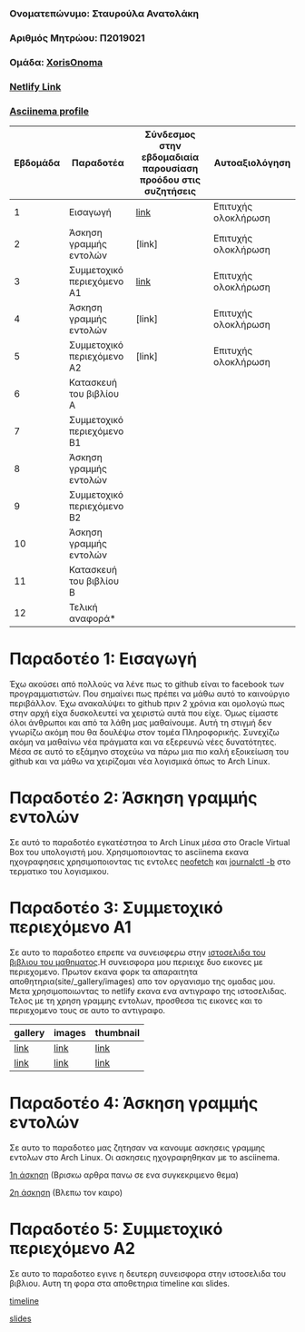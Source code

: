 ### Ονοματεπώνυμο: Σταυρούλα Ανατολάκη
### Αριθμός Μητρώου: Π2019021
### Ομάδα: [XorisOnoma](https://github.com/XorisOnoma)
### [Netlify Link](https://aesthetic-kheer-623587.netlify.app/)
### [Asciinema profile](https://asciinema.org/~p19anat)

| Εβδομάδα | Παραδοτέα  | Σύνδεσμος στην εβδομαδιαία παρουσίαση προόδου στις συζητήσεις | Αυτοαξιολόγηση |
| --- | --- | --- | --- |
| 1 | Εισαγωγή |  [link](https://github.com/courses-ionio/help/discussions/817)  | Επιτυχής ολοκλήρωση | 
| 2 | Άσκηση γραμμής εντολών |  [link]  |Επιτυχής ολοκλήρωση| 
| 3 | Συμμετοχικό περιεχόμενο A1 |  [link](https://github.com/courses-ionio/help/discussions/1402)  |Επιτυχής ολοκλήρωση | 
| 4 | Άσκηση γραμμής εντολών |  [link]  | Επιτυχής ολοκλήρωση| 
| 5 | Συμμετοχικό περιεχόμενο A2 |  [link]  |Επιτυχής ολοκλήρωση | 
| 6 | Κατασκευή του βιβλίου Α | |  
| 7 | Συμμετοχικό περιεχόμενο B1 | | 
| 8 | Άσκηση γραμμής εντολών | | 
| 9 | Συμμετοχικό περιεχόμενο B2 | | 
| 10 | Άσκηση γραμμής εντολών | | 
| 11 | Κατασκευή του βιβλίου Β | | 
| 12 | Τελική αναφορά* | | 


# Παραδοτέο 1: Εισαγωγή

Έχω ακούσει από πολλούς να λένε πως το github είναι το facebook των προγραμματιστών. Που σημαίνει πως πρέπει να μάθω αυτό το καινούργιο περιβάλλον. Έχω ανακαλύψει το github πριν 2 χρόνια και ομολογώ πως στην αρχή είχα δυσκολευτεί να χειριστώ αυτά που είχε. Όμως είμαστε όλοι άνθρωποι και από τα λάθη μας μαθαίνουμε. Αυτή τη στιγμή δεν γνωρίζω ακόμη που θα δουλέψω στον τομέα Πληροφορικής. Συνεχίζω ακόμη να μαθαίνω νέα πράγματα και να εξερευνώ νέες δυνατότητες. Μέσα σε αυτό το εξάμηνο στοχεύω να πάρω μια πιο καλή εξοικείωση του github και να μάθω να χειρίζομαι νέα λογισμικά όπως το Arch Linux.

# Παραδοτέο 2: Άσκηση γραμμής εντολών

Σε αυτό το παραδοτέο εγκατέστησα το Arch Linux μέσα στο Oracle Virtual Box του υπολογιστή μου. Χρησιμοποιοντας το asciinema εκανα ηχογραφησεις χρησιμοποιοντας τις εντολες [neofetch](https://asciinema.org/a/G7NQfQuuMJcZYwMrf5mjPuQYT) και [journalctl -b](https://asciinema.org/a/G7NQfQuuMJcZYwMrf5mjPuQYT) στο τερματικο του λογισμικου.

# Παραδοτέο 3: Συμμετοχικό περιεχόμενο A1

Σε αυτο το παραδοτεο επρεπε να συνεισφερω στην [ιστοσελιδα του βιβλιου του μαθηματος](https://github.com/StavroulaAnatolaki/site).Η συνεισφορα μου περιειχε δυο εικονες με περιεχομενο. Πρωτον εκανα φορκ τα απαραιτητα αποθητηρια(site/_gallery/images) απο τον οργανισμο της ομαδας μου. Μετα χρησιμοποιωντας το netlify εκανα ενα αντιγραφο της ιστοσελιδας. Τελος με τη χρηση γραμμης εντολων, προσθεσα τις εικονες και το περιεχομενο τους σε αυτο το αντιγραφο.
  
 |gallery|images|thumbnail|
 | --- | --- | --- |
 |[link](https://aesthetic-kheer-623587.netlify.app/gallery/fireos/)|[link](https://github.com/StavroulaAnatolaki/images/blob/master/fireos.jpg)|[link](https://github.com/StavroulaAnatolaki/images/blob/master/fireos-thumb.jpg)|         
 |[link](https://aesthetic-kheer-623587.netlify.app/gallery/wearos/)|[link](https://github.com/StavroulaAnatolaki/images/blob/master/wearos.jpg)|[link](https://github.com/StavroulaAnatolaki/images/blob/master/wearos-thumb.jpg)|            
 
 
 # Παραδοτέο 4: Άσκηση γραμμής εντολών
 
 Σε αυτο το παραδοτεο μας ζητησαν να κανουμε ασκησεις γραμμης εντολων στο Arch Linux. Οι ασκησεις ηχογραφηθηκαν με το asciinema.
 
 [1η άσκηση](https://asciinema.org/a/LtSdB9iDOduSFswPy5jBMkpNw)
  (Βρισκω αρθρα πανω σε ενα συγκεκριμενο θεμα)
  
  [2η άσκηση](https://asciinema.org/a/eh3OGRhU4sTHqFExhuHvyAQ9v)
  (Βλεπω τον καιρο)
  
 
 # Παραδοτέο 5: Συμμετοχικό περιεχόμενο A2
 
 Σε αυτο το παραδοτεο εγινε η δευτερη συνεισφορα στην ιστοσελιδα του βιβλιου. Αυτη τη φορα στα αποθετηρια timeline και slides.
 
 [timeline](https://aesthetic-kheer-623587.netlify.app//timeline/os-apps/)
 
 [slides](https://aesthetic-kheer-623587.netlify.app//slides/gui/)
